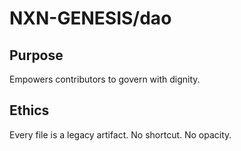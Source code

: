 # NXN-GENESIS/dao

## Purpose
Empowers contributors to govern with dignity.

## Ethics
Every file is a legacy artifact. No shortcut. No opacity.
